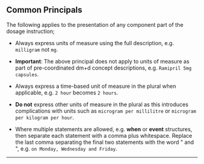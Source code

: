 ## Common Principals

The following applies to the presentation of any component part of the dosage instruction;

- Always express units of measure using the full description, e.g. `milligram` not `mg`.

- **Important**: The above principal does not apply to units of measure as part of pre-coordinated dm+d concept descriptions, e.g. `Ramipril 5mg capsules`.

- Always express a time-based unit of measure in the plural when applicable, e.g. `2 hour` becomes `2 hours`.

- **Do not** express other units of measure in the plural as this introduces complications with units such as `microgram per millilitre` or `microgram per kilogram per hour`.

- Where multiple statements are allowed, e.g. **when** or **event** structures, then separate each statement with a comma plus whitespace. Replace the last comma separating the final two statements with the word " and ", e.g. `on Monday, Wednesday and Friday`.

---